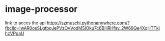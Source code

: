 # image-processor
link to acces the api https://szmuschi.pythonanywhere.com/?fbclid=IwAR0osSLgtbqJePVzOvVodMSIOku7c6BHRHfsv_2W69Qe4XqHTTkihzVPgaU

